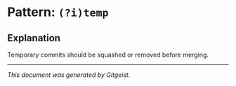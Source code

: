 # Pattern: `(?i)temp`

## Explanation

Temporary commits should be squashed or removed before merging.

---

*This document was generated by Gitgeist.*
